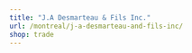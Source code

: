 ```yaml
---
title: "J.A Desmarteau & Fils Inc."
url: /montreal/j-a-desmarteau-and-fils-inc/
shop: trade
---
```

